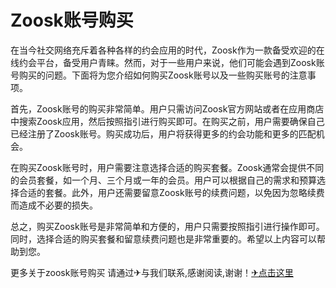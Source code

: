 # Zoosk账号购买

在当今社交网络充斥着各种各样的约会应用的时代，Zoosk作为一款备受欢迎的在线约会平台，备受用户青睐。然而，对于一些用户来说，他们可能会遇到Zoosk账号购买的问题。下面将为您介绍如何购买Zoosk账号以及一些购买账号的注意事项。

首先，Zoosk账号的购买非常简单。用户只需访问Zoosk官方网站或者在应用商店中搜索Zoosk应用，然后按照指引进行购买即可。在购买之前，用户需要确保自己已经注册了Zoosk账号。购买成功后，用户将获得更多的约会功能和更多的匹配机会。

在购买Zoosk账号时，用户需要注意选择合适的购买套餐。Zoosk通常会提供不同的会员套餐，如一个月、三个月或一年的会员。用户可以根据自己的需求和预算选择合适的套餐。此外，用户还需要留意Zoosk账号的续费问题，以免因为忽略续费而造成不必要的损失。

总之，购买Zoosk账号是非常简单和方便的，用户只需要按照指引进行操作即可。同时，选择合适的购买套餐和留意续费问题也是非常重要的。希望以上内容可以帮助到您。

更多关于zoosk账号购买 请通过✈与我们联系,感谢阅读,谢谢！[✈点击这里](https://t.me/lm999bot)